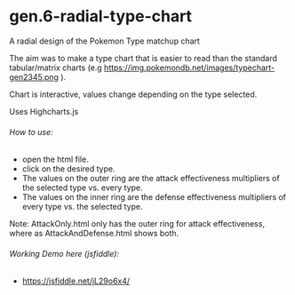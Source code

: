 # gen.6-radial-type-chart
A radial design of the Pokemon Type matchup chart


The aim was to make a type chart that is easier to read than the standard tabular/matrix charts (e.g  https://img.pokemondb.net/images/typechart-gen2345.png ).

Chart is interactive, values change depending on the type selected.

Uses Highcharts.js 


###### How to use:
- open the html file.
- click on the desired type.
- The values on the outer ring are the attack effectiveness multipliers of the selected type vs. every type.
- The values on the inner ring are the defense effectiveness multipliers of every type vs. the selected type.

Note: AttackOnly.html only has the outer ring for attack effectiveness, where as AttackAndDefense.html shows both.

###### Working Demo here (jsfiddle):
- https://jsfiddle.net/jL29o6x4/
